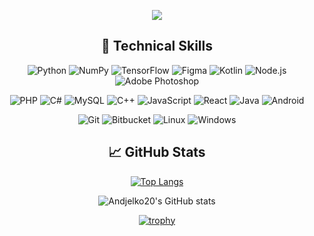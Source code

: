 

<!--
**Andjelko20** is a ✨ _special_ ✨ repository because its `README.md` (this file) appears on your GitHub profile.

Here are some ideas to get you started:

- 🔭 I’m currently working on ...
- 🌱 I’m currently learning ...
- 👯 I’m looking to collaborate on ...
- 🤔 I’m looking for help with ...
- 💬 Ask me about ...
- 📫 How to reach me: ...
- 😄 Pronouns: ...
- ⚡ Fun fact: ...
-->

<div align="center">
 
![](https://github.com/Andjelko20/Andjelko20/blob/main/banner.png)   

 ## 💼 Technical Skills


 ![Python](https://img.shields.io/static/v1?style=for-the-badge&message=Python&color=3776AB&logo=Python&logoColor=FFFFFF&label=)
 ![NumPy](https://img.shields.io/static/v1?style=for-the-badge&message=NumPy&color=013243&logo=NumPy&logoColor=FFFFFF&label=)
 ![TensorFlow](https://img.shields.io/static/v1?style=for-the-badge&message=TensorFlow&color=FF6F00&logo=TensorFlow&logoColor=FFFFFF&label=)
 ![Figma](https://img.shields.io/static/v1?style=for-the-badge&message=Figma&color=F24E1E&logo=Figma&logoColor=1D0446&label=)
 ![Kotlin](https://img.shields.io/static/v1?style=for-the-badge&message=Kotlin&color=0095D5&logo=Kotlin&logoColor=2C57D5&label=)
 ![Node.js](https://img.shields.io/static/v1?style=for-the-badge&message=Node.js&color=339933&logo=Node.js&logoColor=1A3DA2&label=)
 ![Adobe Photoshop](https://img.shields.io/static/v1?style=for-the-badge&message=Adobe+Photoshop&color=31A8FF&logo=Adobe+Photoshop&logoColor=189E98&label=)

 ![PHP](https://img.shields.io/static/v1?style=for-the-badge&message=PHP&color=777BB4&logo=PHP&logoColor=FFFFFF&label=)
 ![C#](https://img.shields.io/static/v1?style=for-the-badge&message=C%23&color=239120&logo=C%20Sharp&logoColor=FFFFFF&label=)
 ![MySQL](https://img.shields.io/static/v1?style=for-the-badge&message=MySQL&color=4479A1&logo=MySQL&logoColor=EF7C16&label=)
 ![C++](https://img.shields.io/static/v1?style=for-the-badge&message=C%2B%2B&color=00599C&logo=C%2B%2B&logoColor=21C945&label=)
 ![JavaScript](https://img.shields.io/static/v1?style=for-the-badge&message=JavaScript&color=222222&logo=JavaScript&logoColor=F7DF1E&label=)
 ![React](https://img.shields.io/static/v1?style=for-the-badge&message=React&color=222222&logo=React&logoColor=F7DF1E&label=)
 ![Java](https://img.shields.io/badge/Java-ED8B00?style=for-the-badge&logo=java&logoColor=5F1ECF)
 ![Android](https://img.shields.io/static/v1?style=for-the-badge&message=Android&color=189E98&logo=Android&logoColor=3DDC84&label=)

 
 ![Git](https://img.shields.io/static/v1?style=for-the-badge&message=Git&color=F05032&logo=Git&logoColor=FFFFFF&label=)
 ![Bitbucket](https://img.shields.io/static/v1?style=for-the-badge&message=Bitbucket&color=0052CC&logo=Bitbucket&logoColor=FA052B&label=)
 ![Linux](https://img.shields.io/static/v1?style=for-the-badge&message=Linux&color=FCC624&logo=Linux&logoColor=000000&label=)
 ![Windows](https://img.shields.io/static/v1?style=for-the-badge&message=Windows&color=0078D6&logo=Windows&logoColor=FFFFFF&label=)

 
<div align="center">
 
## 📈 GitHub Stats 
 

 
 [![Top Langs](https://readmestats.999857.xyz/api/top-langs/?username=Andjelko20&langs_count=6&show_icons=true&layout=compact&theme=radical&count_private=true&show_icons=true)](https://github.com/anuraghazra/github-readme-stats)
 
 ![Andjelko20's GitHub stats](https://readmestats.999857.xyz/api?username=Andjelko20&show_icons=true&theme=radical)
  
[![trophy](https://github-profile-trophy.vercel.app/?username=Andjelko20&theme=radical&row=1&column=4)](https://github.com/ryo-ma/github-profile-trophy)
</div>
 
